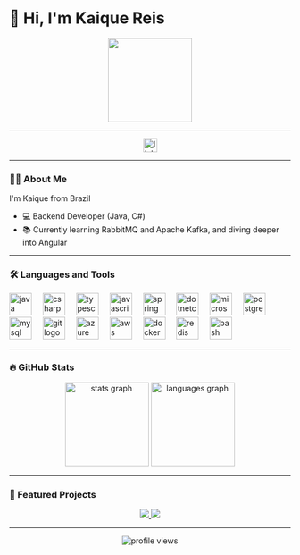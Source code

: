 # 👋 Hi, I'm Kaique Reis
<div align="center">
  <img height="150" src="https://media0.giphy.com/media/v1.Y2lkPTc5MGI3NjExbzJtMmFpdzhxZGJjMm9uNHNoa3VnMWNjZWs3OTRkb3o3bjA4bXFiaSZlcD12MV9pbnRlcm5hbF9naWZfYnlfaWQmY3Q9cw/5eLDrEaRGHegx2FeF2/giphy.gif" />
</div>

---

<div align="center">
  <a href="https://www.linkedin.com/in/kiqreis/" target="_blank">
    <img src="https://img.shields.io/static/v1?message=LinkedIn&logo=linkedin&label=&color=0077B5&logoColor=white&labelColor=&style=for-the-badge" height="25" alt="linkedin logo" />
  </a>
</div>

---

### 👨‍💻 About Me
I'm Kaique from Brazil  
- 💻 Backend Developer (Java, C#)  
- 📚 Currently learning RabbitMQ and Apache Kafka, and diving deeper into Angular  

---

### 🛠 Languages and Tools
<div align="left">
  <img src="https://cdn.jsdelivr.net/gh/devicons/devicon/icons/java/java-original.svg" height="40" alt="java logo" />
  <img width="12" />
  <img src="https://cdn.jsdelivr.net/gh/devicons/devicon/icons/csharp/csharp-original.svg" height="40" alt="csharp logo" />
  <img width="12" />
  <img src="https://cdn.jsdelivr.net/gh/devicons/devicon/icons/typescript/typescript-original.svg" height="40" alt="typescript logo" />
  <img width="12" />
  <img src="https://cdn.jsdelivr.net/gh/devicons/devicon/icons/javascript/javascript-original.svg" height="40" alt="javascript logo" />
  <img width="12" />
  <img src="https://cdn.jsdelivr.net/gh/devicons/devicon/icons/spring/spring-original.svg" height="40" alt="spring logo" />
  <img width="12" />
  <img src="https://cdn.jsdelivr.net/gh/devicons/devicon/icons/dotnetcore/dotnetcore-original.svg" height="40" alt="dotnetcore logo" />
  <img width="12" />
  <img src="https://cdn.jsdelivr.net/gh/devicons/devicon/icons/microsoftsqlserver/microsoftsqlserver-plain.svg" height="40" alt="microsoftsqlserver logo" />
  <img width="12" />
  <img src="https://cdn.jsdelivr.net/gh/devicons/devicon/icons/postgresql/postgresql-original.svg" height="40" alt="postgresql logo" />
  <img width="12" />
  <img src="https://cdn.jsdelivr.net/gh/devicons/devicon/icons/mysql/mysql-original.svg" height="40" alt="mysql logo" />
  <img width="12" />
  <img src="https://cdn.jsdelivr.net/gh/devicons/devicon/icons/git/git-original.svg" height="40" alt="git logo" />
  <img width="12" />
  <img src="https://cdn.jsdelivr.net/gh/devicons/devicon/icons/azure/azure-original.svg" height="40" alt="azure logo" />
  <img width="12" />
  <img src="https://cdn.jsdelivr.net/gh/devicons/devicon/icons/amazonwebservices/amazonwebservices-line-wordmark.svg" height="40" alt="aws logo" />
  <img width="12" />
  <img src="https://cdn.jsdelivr.net/gh/devicons/devicon/icons/docker/docker-original.svg" height="40" alt="docker logo" />
  <img width="12" />
  <img src="https://cdn.jsdelivr.net/gh/devicons/devicon/icons/redis/redis-original.svg" height="40" alt="redis logo" />
  <img width="12" />
  <img src="https://cdn.jsdelivr.net/gh/devicons/devicon/icons/bash/bash-original.svg" height="40" alt="bash logo" />
</div>

---

### 🔥 GitHub Stats
<div align="center">
  <img src="https://github-readme-stats.vercel.app/api?username=kiqreis&hide_title=false&hide_rank=false&show_icons=true&include_all_commits=true&count_private=true&disable_animations=false&theme=gruvbox&locale=en&hide_border=false&order=1" height="150" alt="stats graph" />
  <img src="https://github-readme-stats.vercel.app/api/top-langs?username=kiqreis&locale=pt-br&hide_title=false&layout=compact&card_width=320&langs_count=5&theme=gruvbox&hide_border=false&order=2" height="150" alt="languages graph" />
</div>

---

### 🎯 Featured Projects
<div align="center">
  <a href="https://github.com/kiqreis/fluent-finance-api">
    <img src="https://github-readme-stats.vercel.app/api/pin/?username=kiqreis&repo=fluent-finance-api&theme=gruvbox&hide_border=false" />
  </a>
  <a href="https://github.com/kiqreis/recipe-book-app">
    <img src="https://github-readme-stats.vercel.app/api/pin/?username=kiqreis&repo=recipe-book-app&theme=gruvbox&hide_border=false" />
  </a>
</div>

---

<div align="center">
  <img src="https://komarev.com/ghpvc/?username=kiqreis&color=green&style=flat-square&label=Profile+Views" alt="profile views" />
</div>
